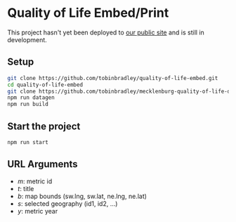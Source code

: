# Quality of Life Embed/Print

This project hasn't yet been deployed to [our public site](http://mcmap.org/qol/) and is still in development.

## Setup

``` bash
git clone https://github.com/tobinbradley/quality-of-life-embed.git
cd quality-of-life-embed
git clone https://github.com/tobinbradley/mecklenburg-quality-of-life-data data
npm run datagen
npm run build
```

## Start the project

``` bash
npm run start
```

## URL Arguments

*   *m*: metric id
*   *t*: title
*   *b*: map bounds (sw.lng, sw.lat, ne.lng, ne.lat)
*   *s*: selected geography (id1, id2, ...)
*   *y*: metric year
